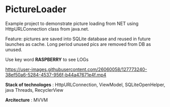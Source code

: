 # PictureLoader
Example project to demonstrate picture loading from NET using HttpURLConnection class from java.net.

Feature: pictures are saved into SQLite database and reused in future launches as cache. Long period unused pics are removed from DB as unused.

Use key word **RASPBERRY** to see LOGs
 
https://user-images.githubusercontent.com/26060058/127773240-38ef50a6-5284-4537-956f-b44a47671e4f.mp4

**Stack of technologes** : HttpURLConnection, ViewModel, SQLiteOpenHelper, java Threads, RecyclerView

**Arcitecture** : MVVM
